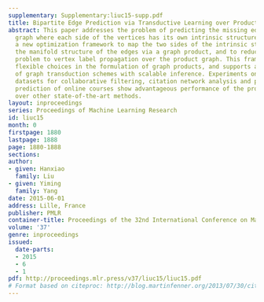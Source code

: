 ```yaml
---
supplementary: Supplementary:liuc15-supp.pdf
title: Bipartite Edge Prediction via Transductive Learning over Product Graphs
abstract: This paper addresses the problem of predicting the missing edges of a bipartite
  graph where each side of the vertices has its own intrinsic structure. We propose
  a new optimization framework to map the two sides of the intrinsic structures onto
  the manifold structure of the edges via a graph product, and to reduce the original
  problem to vertex label propagation over the product graph. This framework enjoys
  flexible choices in the formulation of graph products, and supports a rich family
  of graph transduction schemes with scalable inference. Experiments on benchmark
  datasets for collaborative filtering, citation network analysis and prerequisite
  prediction of online courses show advantageous performance of the proposed approach
  over other state-of-the-art methods.
layout: inproceedings
series: Proceedings of Machine Learning Research
id: liuc15
month: 0
firstpage: 1880
lastpage: 1888
page: 1880-1888
sections: 
author:
- given: Hanxiao
  family: Liu
- given: Yiming
  family: Yang
date: 2015-06-01
address: Lille, France
publisher: PMLR
container-title: Proceedings of the 32nd International Conference on Machine Learning
volume: '37'
genre: inproceedings
issued:
  date-parts:
  - 2015
  - 6
  - 1
pdf: http://proceedings.mlr.press/v37/liuc15/liuc15.pdf
# Format based on citeproc: http://blog.martinfenner.org/2013/07/30/citeproc-yaml-for-bibliographies/
---
```

